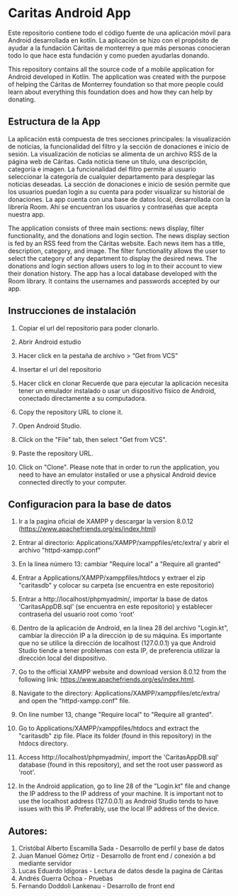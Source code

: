 # Caritas Android App
Este repositorio contiene todo el código fuente de una aplicación móvil para Android desarrollada en kotlin. La aplicación se hizo con el propósito de ayudar a la fundación Cáritas de monterrey a que más personas conocieran todo lo que hace esta fundación y como pueden ayudarlas donando.

This repository contains all the source code of a mobile application for Android developed in Kotlin. The application was created with the purpose of helping the Cáritas de Monterrey foundation so that more people could learn about everything this foundation does and how they can help by donating.

## Estructura de la App 
La aplicación está compuesta de tres secciones principales: la visualización de noticias, la funcionalidad del filtro y la sección de donaciones e inicio de sesión. La visualización de noticias se alimenta de un archivo RSS de la página web de Cáritas. Cada noticia tiene un título, una descripción, categoría e imagen. La funcionalidad del flitro permite al usuario seleccionar la categoría de cualquier departamento para desplegar las noticias deseadas. La sección de donaciones e inicio de sesión permite que los usuarios puedan login a su cuenta para poder visualizar su historial de donaciones. La app cuenta con una base de datos local, desarrollada con la librería Room. Ahí se encuentran los usuarios y contraseñas que acepta nuestra app.

The application consists of three main sections: news display, filter functionality, and the donations and login section. The news display section is fed by an RSS feed from the Cáritas website. Each news item has a title, description, category, and image. The filter functionality allows the user to select the category of any department to display the desired news. The donations and login section allows users to log in to their account to view their donation history. The app has a local database developed with the Room library. It contains the usernames and passwords accepted by our app.

## Instrucciones de instalación 
1.	Copiar el url del repositorio para poder clonarlo. 
2.	Abrir Android estudio 
3.	Hacer click en la pestaña de archivo > “Get from VCS”
4.	Insertar el url del repositorio 
5.	Hacer click en clonar 
Recuerde que para ejecutar la aplicación necesita tener un emulador instalado o usar un dispositivo físico de Android, conectado directamente a su computadora. 

1. Copy the repository URL to clone it.
2. Open Android Studio.
3. Click on the "File" tab, then select "Get from VCS".
4. Paste the repository URL.
5. Click on "Clone".
Please note that in order to run the application, you need to have an emulator installed or use a physical Android device connected directly to your computer.


## Configuracion para la base de datos
1. Ir a la pagina oficial de XAMPP y descargar la version 8.0.12 (https://www.apachefriends.org/es/index.html)
2. Entrar al directorio: Applications/XAMPP/xamppfiles/etc/extra/ y abrir el archivo "httpd-xampp.conf"
3. En la linea número 13: cambiar "Require local" a "Require all granted"
4. Entrar a Applications/XAMPP/xamppfiles/htdocs y extraer el zip "caritasdb" y colocar su carpeta (se encuentra en este repositorio)
5. Entrar a http://localhost/phpmyadmin/, importar la base de datos 'CaritasAppDB.sql' (se encuentra en este repositorio) y establecer contraseña del usuario root como 'root'
6. Dentro de la aplicación de Android, en la línea 28 del archivo "Login.kt", cambiar la dirección IP a la dirección ip de su máquina. Es importante que no se utilice la dirección de localhost (127.0.0.1) ya que Android Studio tiende a tener problemas con esta IP, de preferencia utilizar la dirección local del dispositivo.

1. Go to the official XAMPP website and download version 8.0.12 from the following link: https://www.apachefriends.org/es/index.html.
2. Navigate to the directory: Applications/XAMPP/xamppfiles/etc/extra/ and open the "httpd-xampp.conf" file.
3. On line number 13, change "Require local" to "Require all granted".
4. Go to Applications/XAMPP/xamppfiles/htdocs and extract the "caritasdb" zip file. Place its folder (found in this repository) in the htdocs directory.
5. Access http://localhost/phpmyadmin/, import the 'CaritasAppDB.sql' database (found in this repository), and set the root user password as 'root'.
6. In the Android application, go to line 28 of the "Login.kt" file and change the IP address to the IP address of your machine. It is important not to use the localhost address (127.0.0.1) as Android Studio tends to have issues with this IP. Preferably, use the local IP address of the device.

## Autores: 
1. Cristóbal Alberto Escamilla Sada - Desarrollo de perfil y base de datos
2. Juan Manuel Gómez Ortiz - Desarrollo de front end / conexión a bd mediante servidor
3. Lucas Eduardo Idígoras - Lectura de datos desde la pagina de Cáritas
4. Andrés Guerra Ochoa - Pruebas
5. Fernando Doddoli Lankenau - Desarrollo de front end						
                                        			
                             			
